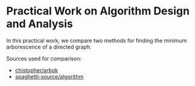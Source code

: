 # Practical Work on Algorithm Design and Analysis

In this practical work, we compare two methods for finding the minimum arborescence of a directed graph.

Sources used for comparison:

- [chistopher/arbok](https://github.com/chistopher/arbok/)
- [spaghetti-source/algorithm](https://github.com/spaghetti-source/algorithm/tree/master/graph)

